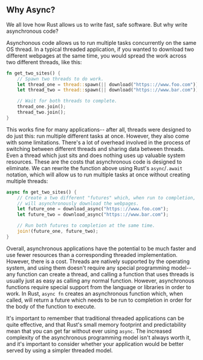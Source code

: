## Why Async?

We all love how Rust allows us to write fast, safe software. But why write
asynchronous code?

Asynchonous code allows us to run multiple tasks concurrently on the same OS
thread. In a typical threaded application, if you wanted to download two
different webpages at the same time, you would spread the work across two
different threads, like this:

```rust
fn get_two_sites() {
    // Spawn two threads to do work.
    let thread_one = thread::spawn(|| download("https:://www.foo.com"));
    let thread_two = thread::spawn(|| download("https:://www.bar.com"));

    // Wait for both threads to complete.
    thread_one.join();
    thread_two.join();
}
```

This works fine for many applications-- after all, threads were designed
to do just this: run multiple different tasks at once. However, they also
come with some limitations. There's a lot of overhead involved in the
process of switching between different threads and sharing data between
threads. Even a thread which just sits and does nothing uses up valuable
system resources. These are the costs that asynchronous code is designed
to eliminate. We can rewrite the function above using Rust's
`async`/`.await` notation, which will allow us to run multiple tasks at
once without creating multiple threads:

```rust
async fn get_two_sites() {
    // Create a two different "futures" which, when run to completion,
    // will asynchronously download the webpages.
    let future_one = download_async("https:://www.foo.com");
    let future_two = download_async("https:://www.bar.com");

    // Run both futures to completion at the same time.
    join!(future_one, future_two);
}
```

Overall, asynchronous applications have the potential to be much faster and
use fewer resources than a corresponding threaded implementation. However,
there is a cost. Threads are natively supported by the operating system,
and using them doesn't require any special programming model-- any function
can create a thread, and calling a function that uses threads is usually
just as easy as calling any normal function. However, asynchronous functions
require special support from the language or libraries in order to work.
In Rust, `async fn` creates an asynchronous function which, when called,
will return a future which needs to be run to completion in order for the
body of the function to execute.

It's important to remember that traditional threaded applications can be quite
effective, and that Rust's small memory footprint and predictability mean that
you can get far without ever using `async`. The increased complexity of the
asynchronous programming model isn't always worth it, and it's important to
consider whether your application would be better served by using a simpler
threaded model.
